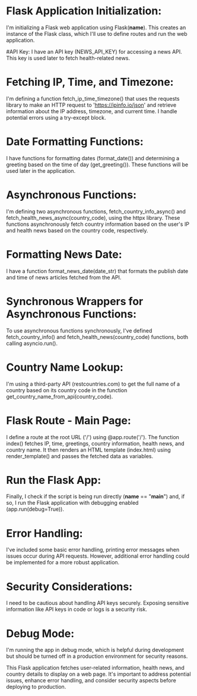 # Flask Application Initialization:
I'm initializing a Flask web application using Flask(__name__). This creates an instance of the Flask class, which I'll use to define routes and run the web application.

#API Key:
I have an API key (NEWS_API_KEY) for accessing a news API. This key is used later to fetch health-related news.

# Fetching IP, Time, and Timezone:
I'm defining a function fetch_ip_time_timezone() that uses the requests library to make an HTTP request to 'https://ipinfo.io/json' and retrieve information about the IP address, timezone, and current time. I handle potential errors using a try-except block.

# Date Formatting Functions:
I have functions for formatting dates (format_date()) and determining a greeting based on the time of day (get_greeting()). These functions will be used later in the application.

# Asynchronous Functions:
I'm defining two asynchronous functions, fetch_country_info_async() and fetch_health_news_async(country_code), using the httpx library. These functions asynchronously fetch country information based on the user's IP and health news based on the country code, respectively.

# Formatting News Date:
I have a function format_news_date(date_str) that formats the publish date and time of news articles fetched from the API.

# Synchronous Wrappers for Asynchronous Functions:
To use asynchronous functions synchronously, I've defined fetch_country_info() and fetch_health_news(country_code) functions, both calling asyncio.run().

# Country Name Lookup:
I'm using a third-party API (restcountries.com) to get the full name of a country based on its country code in the function get_country_name_from_api(country_code).

# Flask Route - Main Page:
I define a route at the root URL ('/') using @app.route('/'). The function index() fetches IP, time, greetings, country information, health news, and country name. It then renders an HTML template (index.html) using render_template() and passes the fetched data as variables.

# Run the Flask App:
Finally, I check if the script is being run directly (__name__ == "__main__") and, if so, I run the Flask application with debugging enabled (app.run(debug=True)).

# Error Handling:
I've included some basic error handling, printing error messages when issues occur during API requests. However, additional error handling could be implemented for a more robust application.

# Security Considerations:
I need to be cautious about handling API keys securely. Exposing sensitive information like API keys in code or logs is a security risk.

# Debug Mode:
I'm running the app in debug mode, which is helpful during development but should be turned off in a production environment for security reasons.

This Flask application fetches user-related information, health news, and country details to display on a web page. It's important to address potential issues, enhance error handling, and consider security aspects before deploying to production.
